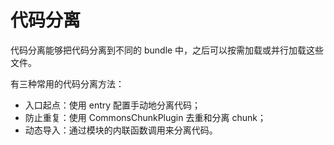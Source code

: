 # 代码分离
<!-- CommonsChunkPlugin -->
<!-- splitChunks -->

代码分离能够把代码分离到不同的 bundle 中，之后可以按需加载或并行加载这些文件。

有三种常用的代码分离方法：

- 入口起点：使用 entry 配置手动地分离代码；
- 防止重复：使用 CommonsChunkPlugin 去重和分离 chunk；
- 动态导入：通过模块的内联函数调用来分离代码。

<!-- todo https://www.webpackjs.com/guides/code-splitting/ -->
<!-- todo https://webpack.docschina.org/guides/caching/ -->
<!-- todo https://zhuanlan.zhihu.com/p/66212099 -->